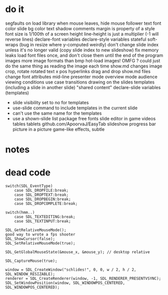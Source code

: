 # do it
segfaults on load library
when mouse leaves, hide mouse follower text
font color
slide bg color
text shadow
comments
margin is property of a style
font size is 1/100th of a screen height
line-height is just a multiplier (-1 will reverse lines)
declare-font variables
declare-style variables
stateful soft-wraps (bug in resize where y-computed weirdly)
don't change slide index unless it's no longer valid (copy slide index to new slideshow)
fix memory leaks
load font files once, and don't close them until the end of the program
images
more image formats than bmp
hot-load images! OMFG ? could just do the same thing as reading the image each time show.md changes
image crop, rotate
rotated text
x pos
hyperlinks
drag and drop show.md files
change font attributes mid-line
presenter mode
overview mode
audience viewing conditions use case
transitions
drawing on the slides
templates (including a slide in another slide) "shared content"
declare-slide variables (templates)
- slide visibility set to no for templates
- use-slide command to include templates in the current slide
- can't use the same name for the templates
- use a shown-slide list
package free fonts
slide editor in game
videos
tables
tablets github.com/ApoorvaJ/EasyTab
slideshow progress bar
picture in a picture
game-like effects, subtle

# notes

# dead code

    switch(SDL_EventType)
        case SDL_DROPFILE:break;
        case SDL_DROPTEXT:break;
        case SDL_DROPBEGIN:break;
        case SDL_DROPCOMPLETE:break;

    switch(hmm..)
        case SDL_TEXTEDITING:break;
        case SDL_TEXTINPUT:break;

    SDL_GetRelativeMouseMode();
    good way to wrote a fps shooter
    SDL_ShowCursor(false);
    SDL_SetRelativeMouseMode(true);
    
    SDL_GetGlobalMouseState(&mouse_x, &mouse_y); // desktop relative

    SDL_CaptureMouse(true);
    
    window = SDL_CreateWindow("schlides!", 0, 0, w / 2, h / 2, SDL_WINDOW_RESIZABLE);
    renderer = SDL_CreateRenderer(window, -1, SDL_RENDERER_PRESENTVSYNC);
    SDL_SetWindowPosition(window, SDL_WINDOWPOS_CENTERED, SDL_WINDOWPOS_CENTERED);

